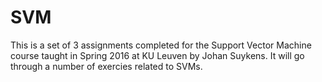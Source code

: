 # SVM
This is a set of 3 assignments completed for the Support Vector Machine course taught in Spring 2016 at KU Leuven by Johan Suykens. It will go through a number of exercies related to SVMs.
